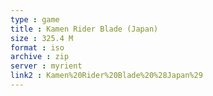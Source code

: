```yaml
---
type : game
title : Kamen Rider Blade (Japan)
size : 325.4 M
format : iso
archive : zip
server : myrient
link2 : Kamen%20Rider%20Blade%20%28Japan%29
---
```

